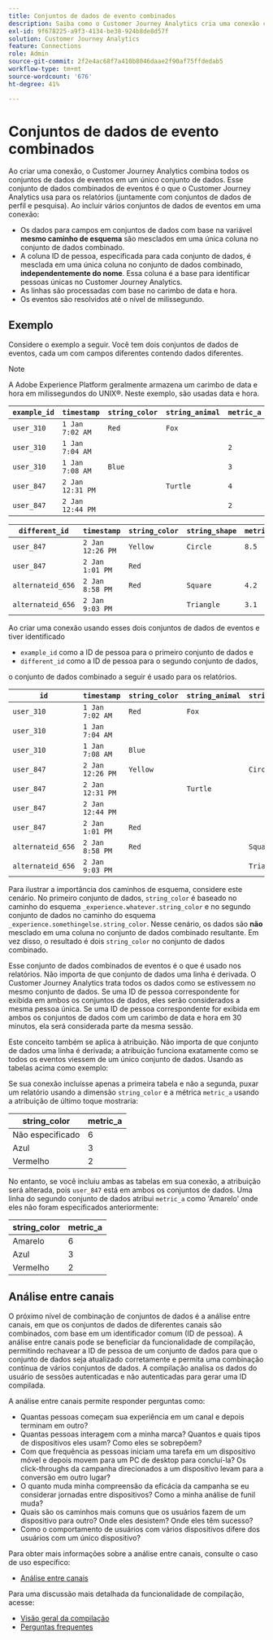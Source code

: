 ```yaml
---
title: Conjuntos de dados de evento combinados
description: Saiba como o Customer Journey Analytics cria uma conexão combinando conjuntos de dados.
exl-id: 9f678225-a9f3-4134-be38-924b8de8d57f
solution: Customer Journey Analytics
feature: Connections
role: Admin
source-git-commit: 2f2e4ac68f7a410b8046daae2f90af75ffdedab5
workflow-type: tm+mt
source-wordcount: '676'
ht-degree: 41%

---
```



# Conjuntos de dados de evento combinados

Ao criar uma conexão, o Customer Journey Analytics combina todos os conjuntos de dados de eventos em um único conjunto de dados. Esse conjunto de dados combinados de eventos é o que o Customer Journey Analytics usa para os relatórios (juntamente com conjuntos de dados de perfil e pesquisa). Ao incluir vários conjuntos de dados de eventos em uma conexão:

* Os dados para campos em conjuntos de dados com base na variável **mesmo caminho de esquema** são mesclados em uma única coluna no conjunto de dados combinado.
* A coluna ID de pessoa, especificada para cada conjunto de dados, é mesclada em uma única coluna no conjunto de dados combinado, **independentemente do nome**. Essa coluna é a base para identificar pessoas únicas no Customer Journey Analytics.
* As linhas são processadas com base no carimbo de data e hora.
* Os eventos são resolvidos até o nível de milissegundo.

## Exemplo

Considere o exemplo a seguir. Você tem dois conjuntos de dados de eventos, cada um com campos diferentes contendo dados diferentes.

>[!NOTE]
>
>A Adobe Experience Platform geralmente armazena um carimbo de data e hora em milissegundos do UNIX®. Neste exemplo, são usadas data e hora.

| `example_id` | `timestamp` | `string_color` | `string_animal` | `metric_a` |
| --- | --- | --- | --- | --- |
| `user_310` | `1 Jan 7:02 AM` | `Red` | `Fox` | |
| `user_310` | `1 Jan 7:04 AM` | | | `2` |
| `user_310` | `1 Jan 7:08 AM` | `Blue` | | `3` |
| `user_847` | `2 Jan 12:31 PM` | | `Turtle` | `4` |
| `user_847` | `2 Jan 12:44 PM` | | | `2` |

| `different_id` | `timestamp` | `string_color` | `string_shape` | `metric_b` |
| --- | --- | --- | --- | --- |
| `user_847` | `2 Jan 12:26 PM` | `Yellow` | `Circle` | `8.5` |
| `user_847` | `2 Jan 1:01 PM` | `Red` | | |
| `alternateid_656` | `2 Jan 8:58 PM` | `Red` | `Square` | `4.2` |
| `alternateid_656` | `2 Jan 9:03 PM` | | `Triangle` | `3.1` |

Ao criar uma conexão usando esses dois conjuntos de dados de eventos e tiver identificado

* `example_id` como a ID de pessoa para o primeiro conjunto de dados e
* `different_id` como a ID de pessoa para o segundo conjunto de dados,

o conjunto de dados combinado a seguir é usado para os relatórios.

| `id` | `timestamp` | `string_color` | `string_animal` | `string_shape` | `metric_a` | `metric_b` |
| --- | --- | --- | --- | --- | --- | --- |
| `user_310` | `1 Jan 7:02 AM` | `Red` | `Fox` | | | |
| `user_310` | `1 Jan 7:04 AM` | | | | `2` | |
| `user_310` | `1 Jan 7:08 AM` | `Blue` | | | `3` | |
| `user_847` | `2 Jan 12:26 PM` | `Yellow` | | `Circle` | | `8.5` |
| `user_847` | `2 Jan 12:31 PM` | | `Turtle` | | `4` | |
| `user_847` | `2 Jan 12:44 PM` | | | | `2` | |
| `user_847` | `2 Jan 1:01 PM` | `Red` | | | | |
| `alternateid_656` | `2 Jan 8:58 PM` | `Red` | | `Square` | | `4.2` |
| `alternateid_656` | `2 Jan 9:03 PM` | | | `Triangle` | | `3.1` |

Para ilustrar a importância dos caminhos de esquema, considere este cenário. No primeiro conjunto de dados, `string_color` é baseado no caminho do esquema `_experience.whatever.string_color` e no segundo conjunto de dados no caminho do esquema  `_experience.somethingelse.string_color`. Nesse cenário, os dados são **não** mesclado em uma coluna no conjunto de dados combinado resultante. Em vez disso, o resultado é dois `string_color` no conjunto de dados combinado.

Esse conjunto de dados combinados de eventos é o que é usado nos relatórios. Não importa de que conjunto de dados uma linha é derivada. O Customer Journey Analytics trata todos os dados como se estivessem no mesmo conjunto de dados. Se uma ID de pessoa correspondente for exibida em ambos os conjuntos de dados, eles serão considerados a mesma pessoa única. Se uma ID de pessoa correspondente for exibida em ambos os conjuntos de dados com um carimbo de data e hora em 30 minutos, ela será considerada parte da mesma sessão.

Este conceito também se aplica à atribuição. Não importa de que conjunto de dados uma linha é derivada; a atribuição funciona exatamente como se todos os eventos viessem de um único conjunto de dados. Usando as tabelas acima como exemplo:

Se sua conexão incluísse apenas a primeira tabela e não a segunda, puxar um relatório usando a dimensão `string_color` e a métrica `metric_a` usando a atribuição de último toque mostraria:

| string_color | metric_a |
| --- | --- |
| Não especificado | 6 |
| Azul | 3 |
| Vermelho | 2 |

No entanto, se você incluiu ambas as tabelas em sua conexão, a atribuição será alterada, pois `user_847` está em ambos os conjuntos de dados. Uma linha do segundo conjunto de dados atribui `metric_a` como &#39;Amarelo&#39; onde eles não foram especificados anteriormente:

| string_color | metric_a |
| --- | --- |
| Amarelo | 6 |
| Azul | 3 |
| Vermelho | 2 |

## Análise entre canais

O próximo nível de combinação de conjuntos de dados é a análise entre canais, em que os conjuntos de dados de diferentes canais são combinados, com base em um identificador comum (ID de pessoa). A análise entre canais pode se beneficiar da funcionalidade de compilação, permitindo rechavear a ID de pessoa de um conjunto de dados para que o conjunto de dados seja atualizado corretamente e permita uma combinação contínua de vários conjuntos de dados. A compilação analisa os dados do usuário de sessões autenticadas e não autenticadas para gerar uma ID compilada.

A análise entre canais permite responder perguntas como:

* Quantas pessoas começam sua experiência em um canal e depois terminam em outro?
* Quantas pessoas interagem com a minha marca? Quantos e quais tipos de dispositivos eles usam? Como eles se sobrepõem?
* Com que frequência as pessoas iniciam uma tarefa em um dispositivo móvel e depois movem para um PC de desktop para concluí-la? Os click-throughs da campanha direcionados a um dispositivo levam para a conversão em outro lugar?
* O quanto muda minha compreensão da eficácia da campanha se eu considerar jornadas entre dispositivos? Como a minha análise de funil muda?
* Quais são os caminhos mais comuns que os usuários fazem de um dispositivo para outro? Onde eles desistem? Onde eles têm sucesso?
* Como o comportamento de usuários com vários dispositivos difere dos usuários com um único dispositivo?


Para obter mais informações sobre a análise entre canais, consulte o caso de uso específico:

* [Análise entre canais](../use-cases/cross-channel/cross-channel.md)

Para uma discussão mais detalhada da funcionalidade de compilação, acesse:

* [Visão geral da compilação](/help/stitching/overview.md)
* [Perguntas frequentes](/help/stitching/faq.md)


